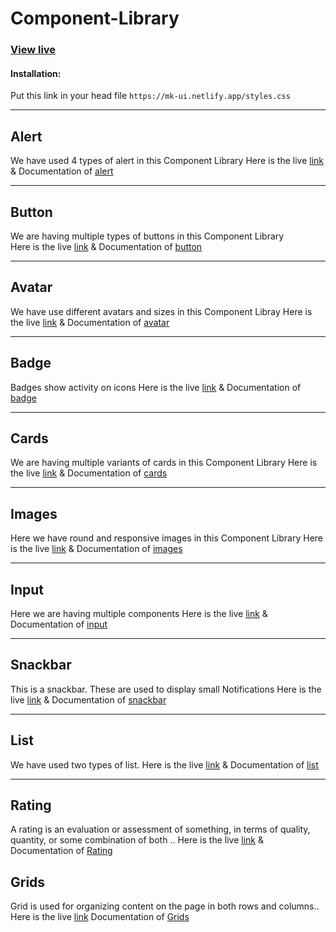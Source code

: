 # Component-Library
 
 ### [View live](https://mk-ui.netlify.app/styles.css)
 
#### Installation:
Put this link in your head file
`https://mk-ui.netlify.app/styles.css`

______________

## Alert
We have used 4 types of alert in this Component Library
Here is the live [link](https://mk-ui.netlify.app/docs/components/alert/alert.html) &
Documentation of [alert](https://github.com/Muzammil-khan710/Component-Library/tree/dev/docs/components/alert)

______________


## Button
We are having multiple types of buttons in this Component Library    
Here is the live [link](https://mk-ui.netlify.app/docs/components/button/button.html) &
Documentation of [button](https://github.com/Muzammil-khan710/Component-Library/tree/dev/docs/components/button)

______________

## Avatar
We have use different avatars and sizes in this Component Libray
Here is the live [link](https://mk-ui.netlify.app/docs/components/avatar/avatar.html) &
Documentation of [avatar](https://github.com/Muzammil-khan710/Component-Library/tree/dev/docs/components/avatar)

______________

## Badge
Badges show activity on icons 
Here is the live [link](https://mk-ui.netlify.app/docs/components/badge/badge.html) &
Documentation of [badge](https://github.com/Muzammil-khan710/Component-Library/tree/dev/docs/components/badge)

_______________

## Cards
We are having multiple variants of cards in this Component Library
Here is the live [link](https://mk-ui.netlify.app/docs/components/cards/cards.html) &
Documentation of [cards](https://github.com/Muzammil-khan710/Component-Library/tree/dev/docs/components/cards)

_______________

## Images
Here we have round and responsive images in this Component Library
Here is the live [link](https://mk-ui.netlify.app/docs/components/image/image.html) &
Documentation of [images](https://github.com/Muzammil-khan710/Component-Library/tree/dev/docs/components/image)

_______________

## Input
Here we are having multiple components
Here is the live [link](https://mk-ui.netlify.app/docs/components/input/input.html) &
Documentation of [input](https://github.com/Muzammil-khan710/Component-Library/tree/dev/docs/components/input)

_______________

## Snackbar
This is a snackbar. These are used to display small Notifications
Here is the live [link](https://mk-ui.netlify.app/docs/components/snackbar/snackbar.html) &
Documentation of [snackbar](https://github.com/Muzammil-khan710/Component-Library/tree/dev/docs/components/snackbar)

______________

## List
We have used two types of list.
Here is the live [link](https://mk-ui.netlify.app/docs/components/list/list.html) &
Documentation of [list](https://github.com/Muzammil-khan710/Component-Library/tree/dev/docs/components/list)

______________

## Rating
A rating is an evaluation or assessment of something, in terms of quality, quantity, or some combination of both ..
Here is the live [link](https://mk-ui.netlify.app/docs/components/Rating/rating.html) &
Documentation of [Rating](https://github.com/Muzammil-khan710/Component-Library/tree/dev/docs/components/Rating)

## Grids
Grid is used for organizing content on the page in both rows and columns..
Here is the live [link](https://mk-ui.netlify.app/docs/components/grid/grid.html)
Documentation of [Grids](https://github.com/Muzammil-khan710/Component-Library/tree/dev/docs/components/grid)